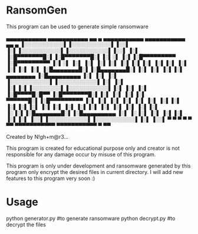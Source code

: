 # RansomGen
This program can be used to generate simple ransomware 



 ▄▄▄▄▄▄▄▄▄▄▄  ▄▄▄▄▄▄▄▄▄▄▄  ▄▄        ▄  ▄▄▄▄▄▄▄▄▄▄▄  ▄▄▄▄▄▄▄▄▄▄▄  ▄▄        ▄ 
▐░░░░░░░░░░░▌▐░░░░░░░░░░░▌▐░░▌      ▐░▌▐░░░░░░░░░░░▌▐░░░░░░░░░░░▌▐░░▌      ▐░▌
▐░█▀▀▀▀▀▀▀█░▌▐░█▀▀▀▀▀▀▀█░▌▐░▌░▌     ▐░▌▐░█▀▀▀▀▀▀▀▀▀ ▐░█▀▀▀▀▀▀▀▀▀ ▐░▌░▌     ▐░▌
▐░▌       ▐░▌▐░▌       ▐░▌▐░▌▐░▌    ▐░▌▐░▌          ▐░▌          ▐░▌▐░▌    ▐░▌
▐░█▄▄▄▄▄▄▄█░▌▐░█▄▄▄▄▄▄▄█░▌▐░▌ ▐░▌   ▐░▌▐░▌ ▄▄▄▄▄▄▄▄ ▐░█▄▄▄▄▄▄▄▄▄ ▐░▌ ▐░▌   ▐░▌
▐░░░░░░░░░░░▌▐░░░░░░░░░░░▌▐░▌  ▐░▌  ▐░▌▐░▌▐░░░░░░░░▌▐░░░░░░░░░░░▌▐░▌  ▐░▌  ▐░▌
▐░█▀▀▀▀█░█▀▀ ▐░█▀▀▀▀▀▀▀█░▌▐░▌   ▐░▌ ▐░▌▐░▌ ▀▀▀▀▀▀█░▌▐░█▀▀▀▀▀▀▀▀▀ ▐░▌   ▐░▌ ▐░▌
▐░▌     ▐░▌  ▐░▌       ▐░▌▐░▌    ▐░▌▐░▌▐░▌       ▐░▌▐░▌          ▐░▌    ▐░▌▐░▌
▐░▌      ▐░▌ ▐░▌       ▐░▌▐░▌     ▐░▐░▌▐░█▄▄▄▄▄▄▄█░▌▐░█▄▄▄▄▄▄▄▄▄ ▐░▌     ▐░▐░▌
▐░▌       ▐░▌▐░▌       ▐░▌▐░▌      ▐░░▌▐░░░░░░░░░░░▌▐░░░░░░░░░░░▌▐░▌      ▐░░▌
 ▀         ▀  ▀         ▀  ▀        ▀▀  ▀▀▀▀▀▀▀▀▀▀▀  ▀▀▀▀▀▀▀▀▀▀▀  ▀        ▀▀ 
                                                                              
Created by N!gh+m@r3...


This program is created for educational purpose only 
and creator is not responsible for any damage occur 
by misuse of this program.

This program is only under development and ransomware 
generated by this program only encrypt the desired 
files in current directory.
I will add new features to this program very soon :)


# Usage 

python generator.py    #to generate ransomware
python decrypt.py      #to decrypt the files
